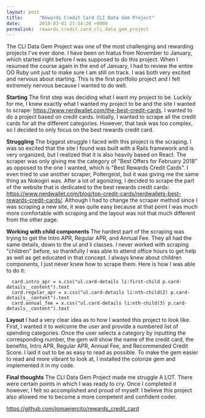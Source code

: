 ```yaml
---
layout: post
title:      "Rewards Credit Card CLI Data Gem Project"
date:       2018-03-01 21:54:26 +0000
permalink:  rewards_credit_card_cli_data_gem_project
---
```



The CLI Data Gem Project was one of the most challenging and rewarding projects I've ever done. I have been on hiatus from November to January, which started right before I was supposed to do this project. When I resumed the course again in the end of January, I had to review the entire OO Ruby unit just to make sure I am still on track. I was both very excited and nervous about starting. This is the first portfolio project and I felt extremely nervous because I wanted to do well.


**Starting**
The first step was deciding what I want my project to be. Luckily for me, I knew exactly what I wanted my project to be and the site I wanted to scrape: https://www.nerdwallet.com/the-best-credit-cards. I wanted to do a project based on credit cards. Initially, I wanted to scrape all the credit cards for all the different categories. However, that task was too complex, so I decided to only focus on the best rewards credit card.


**Struggling**
The biggest struggle I faced with this project is the scraping. I was so excited that the site I found was built with a Rails framework and is very organized, but I realized that it is also heavily based on React. The scraper was only giving me the category of "Best Offers for February 2018" as opposed to the one I wanted, which is "Best Rewards Credit Cards". I even tried to use another scraper, Poltergeist, but it was giving me the same thing as Nokogiri was. After a lot of agonizing, I decided to scrape the part of the website that is dedicated to the best rewards credit cards: https://www.nerdwallet.com/blog/top-credit-cards/nerdwallets-best-rewards-credit-cards/. Although I had to change the scraper method since I was scraping a new site, it was quite easy because at that point I was much more comfortable with scraping and the layout was not that much different from the other page. 


**Working with child components**
The hardest part of the scraping was trying to get the Intro APR, Regular APR, and Annual Fee. They all had the same details, down to the ul and li classes. I never worked with scraping "children" before, so thankfully I was able to attend office hours to get help as well as get educated in that concept. I always knew about children components, I just never knew how to scrape them. Here is how I was able to do it:

      card.intro_apr = x.css("ul.card-details li:first-child p.card-details__content").text
      card.regular_apr = x.css("ul.card-details li:nth-child(2) p.card-details__content").text
      card.annual_fee = x.css("ul.card-details li:nth-child(3) p.card-details__content").text


**Layout**
I had a very clear idea as to how I wanted this project to look like. First, I wanted it to welcome the user and provide a numbered list of spending categories. Once the user selects a category by inputting the corresponding number, the gem will show the name of the credit card, the benefits, Intro APR, Regular APR, Annual Fee, and Recommended Credit Score. I laid it out to be as easy to read as possible. To make the gem easier to read and more vibrant to look at, I installed the colorize gem and implemented it in my code.


**Final thoughts**
The CLI Data Gem Project made me struggle A LOT. There were certain points in which I was ready to cry. Once I completed it however, I felt so accomplished and proud of myself. I believe this project also allowed me to become a more competent and confident coder. 


https://github.com/jomaejercito/rewards_credit_card
